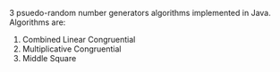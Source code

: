 3 psuedo-random number generators algorithms implemented in Java.
Algorithms are: 
1. Combined Linear Congruential
2. Multiplicative Congruential
3. Middle Square